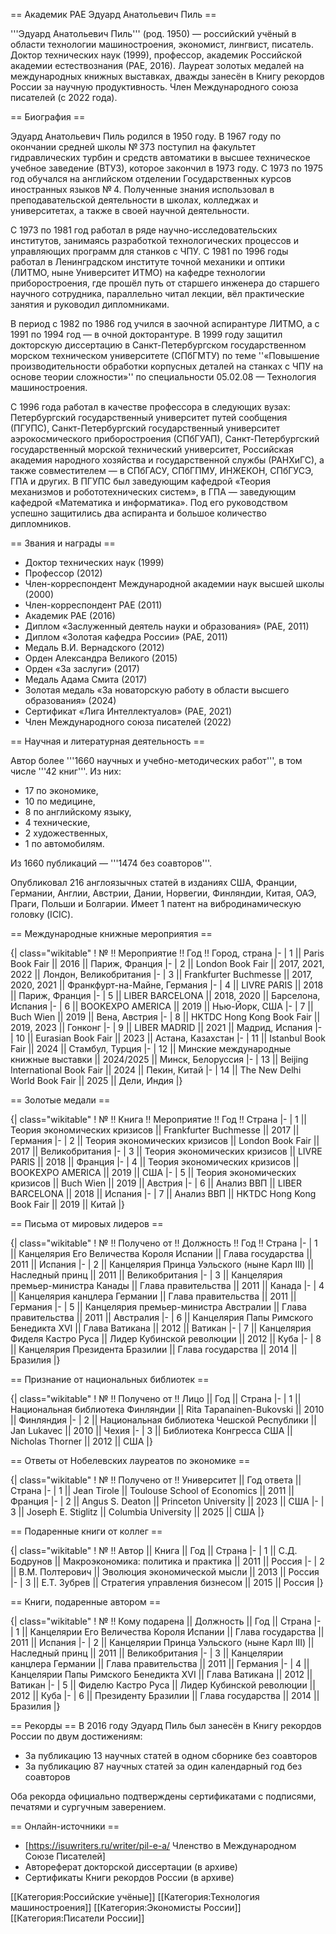 == Академик РАЕ Эдуард Анатольевич Пиль ==

'''Эдуард Анатольевич Пиль''' (род. 1950) — российский учёный в области технологии машиностроения, экономист, лингвист, писатель. Доктор технических наук (1999), профессор, академик Российской академии естествознания (РАЕ, 2016). Лауреат золотых медалей на международных книжных выставках, дважды занесён в Книгу рекордов России за научную продуктивность. Член Международного союза писателей (с 2022 года).

== Биография ==

Эдуард Анатольевич Пиль родился в 1950 году. В 1967 году по окончании средней школы № 373 поступил на факультет гидравлических турбин и средств автоматики в высшее техническое учебное заведение (ВТУЗ), которое закончил в 1973 году. С 1973 по 1975 год обучался на английском отделении Государственных курсов иностранных языков № 4. Полученные знания использовал в преподавательской деятельности в школах, колледжах и университетах, а также в своей научной деятельности.

С 1973 по 1981 год работал в ряде научно-исследовательских институтов, занимаясь разработкой технологических процессов и управляющих программ для станков с ЧПУ. С 1981 по 1996 годы работал в Ленинградском институте точной механики и оптики (ЛИТМО, ныне Университет ИТМО) на кафедре технологии приборостроения, где прошёл путь от старшего инженера до старшего научного сотрудника, параллельно читал лекции, вёл практические занятия и руководил дипломниками.

В период с 1982 по 1986 год учился в заочной аспирантуре ЛИТМО, а с 1991 по 1994 год — в очной докторантуре. В 1999 году защитил докторскую диссертацию в Санкт-Петербургском государственном морском техническом университете (СПбГМТУ) по теме ''«Повышение производительности обработки корпусных деталей на станках с ЧПУ на основе теории сложности»'' по специальности 05.02.08 — Технология машиностроения.

С 1996 года работал в качестве профессора в следующих вузах: Петербургский государственный университет путей сообщения (ПГУПС), Санкт-Петербургский государственный университет аэрокосмического приборостроения (СПбГУАП), Санкт-Петербургский государственный морской технический университет, Российская академия народного хозяйства и государственной службы (РАНХиГС), а также совместителем — в СПбГАСУ, СПбГПМУ, ИНЖЕКОН, СПбГУСЭ, ГПА и других. В ПГУПС был заведующим кафедрой «Теория механизмов и робототехнических систем», в ГПА — заведующим кафедрой «Математика и информатика». Под его руководством успешно защитились два аспиранта и большое количество дипломников.

== Звания и награды ==

* Доктор технических наук (1999)
* Профессор (2012)
* Член-корреспондент Международной академии наук высшей школы (2000)
* Член-корреспондент РАЕ (2011)
* Академик РАЕ (2016)
* Диплом «Заслуженный деятель науки и образования» (РАЕ, 2011)
* Диплом «Золотая кафедра России» (РАЕ, 2011)
* Медаль В.И. Вернадского (2012)
* Орден Александра Великого (2015)
* Орден «За заслуги» (2017)
* Медаль Адама Смита (2017)
* Золотая медаль «За новаторскую работу в области высшего образования» (2024)
* Сертификат «Лига Интеллектуалов» (РАЕ, 2021)
* Член Международного союза писателей (2022)

== Научная и литературная деятельность ==

Автор более '''1660 научных и учебно-методических работ''', в том числе '''42 книг'''. Из них:
- 17 по экономике,
- 10 по медицине,
- 8 по английскому языку,
- 4 технические,
- 2 художественных,
- 1 по автомобилям.

Из 1660 публикаций — '''1474 без соавторов'''.

Опубликовал 216 англоязычных статей в изданиях США, Франции, Германии, Англии, Австрии, Дании, Норвегии, Финляндии, Китая, ОАЭ, Праги, Польши и Болгарии. Имеет 1 патент на вибродинамическую головку (ICIC).

== Международные книжные мероприятия ==

{| class="wikitable"
! № !! Мероприятие !! Год !! Город, страна
|-
| 1 || Paris Book Fair || 2016 || Париж, Франция
|-
| 2 || London Book Fair || 2017, 2021, 2022 || Лондон, Великобритания
|-
| 3 || Frankfurter Buchmesse || 2017, 2020, 2021 || Франкфурт-на-Майне, Германия
|-
| 4 || LIVRE PARIS || 2018 || Париж, Франция
|-
| 5 || LIBER BARCELONA || 2018, 2020 || Барселона, Испания
|-
| 6 || BOOKEXPO AMERICA || 2019 || Нью-Йорк, США
|-
| 7 || Buch Wien || 2019 || Вена, Австрия
|-
| 8 || HKTDC Hong Kong Book Fair || 2019, 2023 || Гонконг
|-
| 9 || LIBER MADRID || 2021 || Мадрид, Испания
|-
| 10 || Eurasian Book Fair || 2023 || Астана, Казахстан
|-
| 11 || Istanbul Book Fair || 2024 || Стамбул, Турция
|-
| 12 || Минские международные книжные выставки || 2024/2025 || Минск, Белоруссия
|-
| 13 || Beijing International Book Fair || 2024 || Пекин, Китай
|-
| 14 || The New Delhi World Book Fair || 2025 || Дели, Индия
|}

== Золотые медали ==

{| class="wikitable"
! № !! Книга !! Мероприятие !! Год !! Страна
|-
| 1 || Теория экономических кризисов || Frankfurter Buchmesse || 2017 || Германия
|-
| 2 || Теория экономических кризисов || London Book Fair || 2017 || Великобритания
|-
| 3 || Теория экономических кризисов || LIVRE PARIS || 2018 || Франция
|-
| 4 || Теория экономических кризисов || BOOKEXPO AMERICA || 2019 || США
|-
| 5 || Теория экономических кризисов || Buch Wien || 2019 || Австрия
|-
| 6 || Анализ ВВП || LIBER BARCELONA || 2018 || Испания
|-
| 7 || Анализ ВВП || HKTDC Hong Kong Book Fair || 2019 || Китай
|}

== Письма от мировых лидеров ==

{| class="wikitable"
! № !! Получено от !! Должность !! Год !! Страна
|-
| 1 || Канцелярия Его Величества Короля Испании || Глава государства || 2011 || Испания
|-
| 2 || Канцелярия Принца Уэльского (ныне Карл III) || Наследный принц || 2011 || Великобритания
|-
| 3 || Канцелярия премьер-министра Канады || Глава правительства || 2011 || Канада
|-
| 4 || Канцелярия канцлера Германии || Глава правительства || 2011 || Германия
|-
| 5 || Канцелярия премьер-министра Австралии || Глава правительства || 2011 || Австралия
|-
| 6 || Канцелярия Папы Римского Бенедикта XVI || Глава Ватикана || 2012 || Ватикан
|-
| 7 || Канцелярия Фиделя Кастро Руса || Лидер Кубинской революции || 2012 || Куба
|-
| 8 || Канцелярия Президента Бразилии || Глава государства || 2014 || Бразилия
|}

== Признание от национальных библиотек ==

{| class="wikitable"
! № !! Получено от !! Лицо || Год || Страна
|-
| 1 || Национальная библиотека Финляндии || Rita Tapanainen-Bukovski || 2010 || Финляндия
|-
| 2 || Национальная библиотека Чешской Республики || Jan Lukavec || 2010 || Чехия
|-
| 3 || Библиотека Конгресса США || Nicholas Thorner || 2012 || США
|}

== Ответы от Нобелевских лауреатов по экономике ==

{| class="wikitable"
! № !! Получено от !! Университет || Год ответа || Страна
|-
| 1 || Jean Tirole || Toulouse School of Economics || 2011 || Франция
|-
| 2 || Angus S. Deaton || Princeton University || 2023 || США
|-
| 3 || Joseph E. Stiglitz || Columbia University || 2025 || США
|}

== Подаренные книги от коллег ==

{| class="wikitable"
! № !! Автор || Книга || Год || Страна
|-
| 1 || С.Д. Бодрунов || Макроэкономика: политика и практика || 2011 || Россия
|-
| 2 || В.М. Полтерович || Эволюция экономической мысли || 2013 || Россия
|-
| 3 || Е.Т. Зубрев || Стратегия управления бизнесом || 2015 || Россия
|}

== Книги, подаренные автором ==

{| class="wikitable"
! № !! Кому подарена || Должность || Год || Страна
|-
| 1 || Канцелярии Его Величества Короля Испании || Глава государства || 2011 || Испания
|-
| 2 || Канцелярии Принца Уэльского (ныне Карл III) || Наследный принц || 2011 || Великобритания
|-
| 3 || Канцелярии канцлера Германии || Глава правительства || 2011 || Германия
|-
| 4 || Канцелярии Папы Римского Бенедикта XVI || Глава Ватикана || 2012 || Ватикан
|-
| 5 || Фиделю Кастро Руса || Лидер Кубинской революции || 2012 || Куба
|-
| 6 || Президенту Бразилии || Глава государства || 2014 || Бразилия
|}

== Рекорды ==
В 2016 году Эдуард Пиль был занесён в Книгу рекордов России по двум достижениям:
* За публикацию 13 научных статей в одном сборнике без соавторов
* За публикацию 87 научных статей за один календарный год без соавторов

Оба рекорда официально подтверждены сертификатами с подписями, печатями и сургучным заверением.

== Онлайн-источники ==
* [https://isuwriters.ru/writer/pil-e-a/ Членство в Международном Союзе Писателей]
* Автореферат докторской диссертации (в архиве)
* Сертификаты Книги рекордов России (в архиве)

[[Категория:Российские учёные]]
[[Категория:Технология машиностроения]]
[[Категория:Экономисты России]]
[[Категория:Писатели России]]
